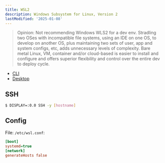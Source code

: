 ```yaml
---
title: WSL2
description: Windows Subsystem for Linux, Version 2
lastModified: '2025-01-08'
---
```


> Opinion: Not recommending Windows WLS2 for a dev env.  Stradling two OSes with incompatible file systems, using an IDE on one OS, to develop on another OS, plus maintaining two sets of user, app and system configs, etc, adds unnecessary levels of complexity.  Bare metal Linux, VM, container and/or cloud-based is easier to install and configure and offers superior flexibility and control over the entire dev to deploy cycle.

- [CLI](/docs-tech/oses/win11/wsl2/wsl2-cli)
- [Desktop](/docs-tech/oses/win11/wsl2//desktop)

## SSH

```bash
$ DISPLAY=:0.0 SSH -y [hostname]
```

## Config

File: `/etc/wsl.conf`:

```ini
[boot]
systemd=true
[network]
generateHosts false
```

